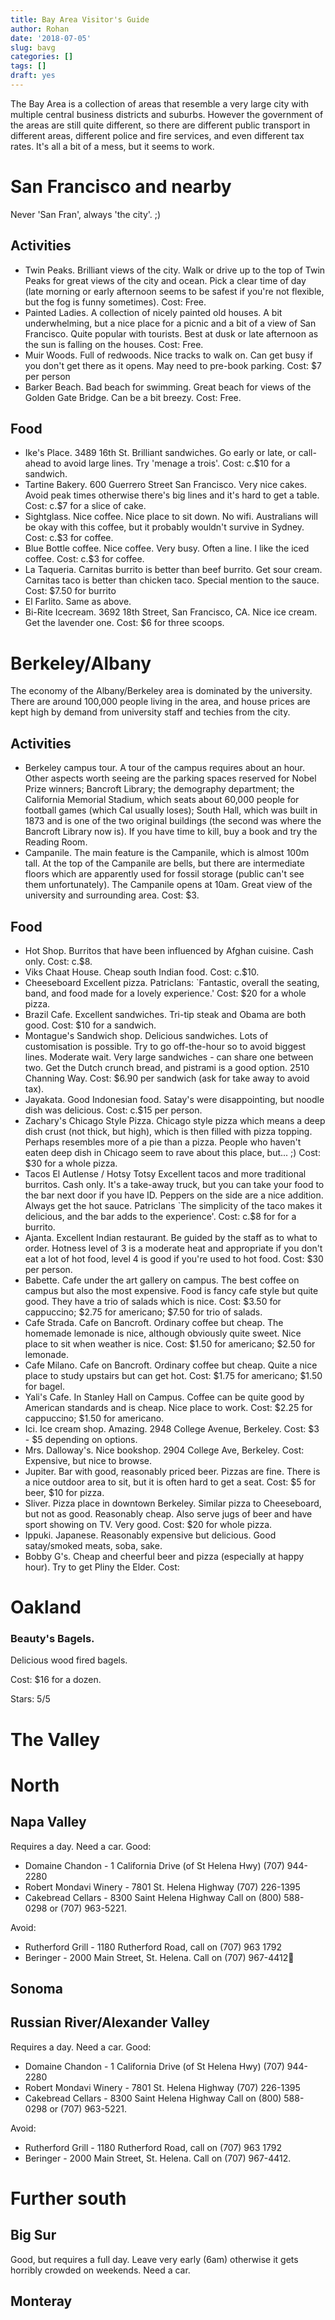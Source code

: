 ```yaml
---
title: Bay Area Visitor's Guide
author: Rohan
date: '2018-07-05'
slug: bavg
categories: []
tags: []
draft: yes
---
```


The Bay Area is a collection of areas that resemble a very large city with multiple central business districts and suburbs. However the government of the areas are still quite different, so there are different public transport in different areas, different police and fire services, and even different tax rates. It's all a bit of a mess, but it seems to work. 

# San Francisco and nearby
Never 'San Fran', always 'the city'. ;)

## Activities
- Twin Peaks. Brilliant views of the city. Walk or drive up to the top of Twin Peaks for great views of the city and ocean. Pick a clear time of day (late morning or early afternoon seems to be safest if you're not flexible, but the fog is funny sometimes). Cost: Free.
- Painted Ladies. A collection of nicely painted old houses. A bit underwhelming, but a nice place for a picnic and a bit of a view of San Francisco. Quite popular with tourists. Best at dusk or late afternoon as the sun is falling on the houses. Cost: Free. 
-  Muir Woods. Full of redwoods. Nice tracks to walk on. Can get busy if you don't get there as it opens. May need to pre-book parking. Cost: $7 per person
- Barker Beach. Bad beach for swimming. Great beach for views of the Golden Gate Bridge. Can be a bit breezy. Cost: Free. 

## Food
- Ike's Place. 3489 16th St. Brilliant sandwiches. Go early or late, or call-ahead to avoid large lines. Try 'menage a trois'. Cost: c.$10 for a sandwich.
- Tartine Bakery. 600 Guerrero Street San Francisco. Very nice cakes. Avoid peak times otherwise there's big lines and it's hard to get a table. Cost: c.$7 for a slice of cake. 
- Sightglass. Nice coffee. Nice place to sit down. No wifi. Australians will be okay with this coffee, but it probably wouldn't survive in Sydney. Cost: c.$3 for coffee. 
- Blue Bottle coffee. Nice coffee. Very busy. Often a line. I like the iced coffee. Cost: c.$3 for coffee.
- La Taqueria. Carnitas burrito is better than beef burrito. Get sour cream. Carnitas taco is better than chicken taco. Special mention to the sauce. Cost: $7.50 for burrito
- El Farlito. Same as above.
- Bi-Rite Icecream. 3692 18th Street, San Francisco, CA. Nice ice cream. Get the lavender one. Cost: $6 for three scoops.




# Berkeley/Albany
The economy of the Albany/Berkeley area is dominated by the university. There are around 100,000 people living in the area, and house prices are kept high by demand from university staff and techies from the city. 

## Activities
- Berkeley campus tour. A tour of the campus requires about an hour. Other aspects worth seeing are the parking spaces reserved for Nobel Prize winners; Bancroft Library; the demography department; the California Memorial Stadium, which seats about 60,000 people for football games (which Cal usually loses); South Hall, which was built in 1873 and is one of the two original buildings (the second was where the Bancroft Library now is). If you have time to kill, buy a book and try the Reading Room.
- Campanile. The main feature is the Campanile, which is almost 100m tall. At the top of the Campanile are bells, but there are intermediate floors which are apparently used for fossil storage (public can't see them unfortunately). The Campanile opens at 10am. Great view of the university and surrounding area. Cost: $3. 

## Food
- Hot Shop. Burritos that have been influenced by Afghan cuisine. Cash only. Cost: c.$8.
-  Viks Chaat House. Cheap south Indian food. Cost: c.$10.
-  Cheeseboard Excellent pizza. PatricIans: `Fantastic, overall the seating, band, and food made for a lovely experience.' Cost: $20 for a whole pizza.
- Brazil Cafe. Excellent sandwiches. Tri-tip steak and Obama are both good. Cost: $10 for a sandwich.
-  Montague's Sandwich shop. Delicious sandwiches. Lots of customisation is possible. Try to go off-the-hour so to avoid biggest lines. Moderate wait. Very large sandwiches - can share one between two. Get the Dutch crunch bread, and pistrami is a good option. 2510 Channing Way. Cost: $6.90 per sandwich (ask for take away to avoid tax).
- Jayakata. Good Indonesian food. Satay's were disappointing, but noodle dish was delicious. Cost: c.$15 per person.
- Zachary's Chicago Style Pizza. Chicago style pizza which means a deep dish crust (not thick, but high), which is then filled with pizza topping. Perhaps resembles more of a pie than a pizza. People who haven't eaten deep dish in Chicago seem to rave about this place, but... ;) Cost: $30 for a whole pizza.
- Tacos El Autlense / Hotsy Totsy
Excellent tacos and more traditional burritos. Cash only. It's a take-away truck, but you can take your food to the bar next door if you have ID. Peppers on the side are a nice addition. Always get the hot sauce. PatricIans `The simplicity of the taco makes it delicious, and the bar adds to the experience'. Cost: c.$8 for  for a burrito. 
- Ajanta. Excellent Indian restaurant. Be guided by the staff as to what to order. Hotness level of 3 is a moderate heat and appropriate if you don't eat a lot of hot food, level 4 is good if you're used to hot food. Cost: $30 per person. 
- Babette. Cafe under the art gallery on campus. The best coffee on campus but also the most expensive. Food is fancy cafe style but quite good. They have a trio of salads which is nice. Cost: $3.50 for cappuccino; $2.75 for americano; $7.50 for trio of salads. 
- Cafe Strada. Cafe on Bancroft. Ordinary coffee but cheap. The homemade lemonade is nice, although obviously quite sweet. Nice place to sit when weather is nice. Cost: $1.50 for americano; $2.50 for lemonade.
- Cafe Milano. Cafe on Bancroft. Ordinary coffee but cheap. Quite a nice place to study upstairs but can get hot. Cost: $1.75 for americano; $1.50 for bagel. 
- Yali's Cafe. In Stanley Hall on Campus. Coffee can be quite good by American standards and is cheap. Nice place to work. Cost: $2.25 for cappuccino; $1.50 for americano. 
- Ici. Ice cream shop. Amazing. 2948 College Avenue, Berkeley. Cost: $3 - $5 depending on options.
- Mrs. Dalloway's. Nice bookshop. 2904 College Ave, Berkeley. Cost: Expensive, but nice to browse.
- Jupiter. Bar with good, reasonably priced beer. Pizzas are fine. There is a nice outdoor area to sit, but it is often hard to get a seat. Cost: $5 for beer, $10 for pizza.
-  Sliver. Pizza place in downtown Berkeley. Similar pizza to Cheeseboard, but not as good. Reasonably cheap. Also serve jugs of beer and have sport showing on TV. Very good. Cost: $20 for whole pizza. 
- Ippuki. Japanese. Reasonably expensive but delicious. Good satay/smoked meats, soba, sake. 
- Bobby G's. Cheap and cheerful beer and pizza (especially at happy hour). Try to get Pliny the Elder. Cost: 


# Oakland

### Beauty's Bagels.
Delicious wood fired bagels.

Cost: $16 for a dozen.

Stars: 5/5



# The Valley

# North
## Napa Valley
Requires a day. Need a car.
Good:

- Domaine Chandon - 1 California Drive (of St Helena Hwy) (707) 944-2280
- Robert Mondavi Winery - 7801 St. Helena Highway (707) 226-1395
- Cakebread Cellars - 8300 Saint Helena Highway Call on (800) 588-0298 or (707) 963-5221.


Avoid:

- Rutherford Grill - 1180 Rutherford Road, call on (707) 963 1792
- Beringer - 2000 Main Street, St. Helena. Call on (707) 967-4412 


## Sonoma


## Russian River/Alexander Valley
Requires a day. Need a car.
Good:
-	Domaine Chandon - 1 California Drive (of St Helena Hwy) (707) 944-2280
-	Robert Mondavi Winery - 7801 St. Helena Highway (707) 226-1395
-	Cakebread Cellars - 8300 Saint Helena Highway Call on (800) 588-0298 or (707) 963-5221.

Avoid:
-	Rutherford Grill - 1180 Rutherford Road, call on (707) 963 1792
-	Beringer - 2000 Main Street, St. Helena. Call on (707) 967-4412.



# Further south
## Big Sur
Good, but requires a full day. Leave very early (6am) otherwise it gets horribly crowded on weekends. Need a car.
## Monteray

